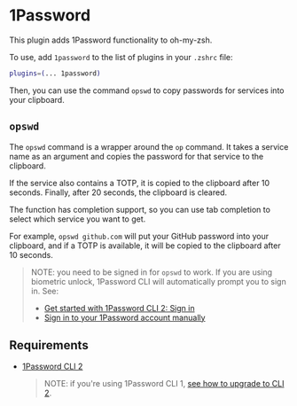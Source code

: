 # 1Password

This plugin adds 1Password functionality to oh-my-zsh.

To use, add `1password` to the list of plugins in your `.zshrc` file:

```zsh
plugins=(... 1password)
```

Then, you can use the command `opswd` to copy passwords for services into your
clipboard.

## `opswd`

The `opswd` command is a wrapper around the `op` command. It takes a service
name as an argument and copies the password for that service to the clipboard.

If the service also contains a TOTP, it is copied to the clipboard after 10 seconds.
Finally, after 20 seconds, the clipboard is cleared.

The function has completion support, so you can use tab completion to select
which service you want to get.

For example, `opswd github.com` will put your GitHub password into your clipboard, and if
a TOTP is available, it will be copied to the clipboard after 10 seconds.

> NOTE: you need to be signed in for `opswd` to work. If you are using biometric unlock, 
> 1Password CLI will automatically prompt you to sign in. See:
>
> - [Get started with 1Password CLI 2: Sign in](https://developer.1password.com/docs/cli/get-started#sign-in)
> - [Sign in to your 1Password account manually](https://developer.1password.com/docs/cli/sign-in-manually)

## Requirements

- [1Password CLI 2](https://developer.1password.com/docs/cli/get-started#install)

  > NOTE: if you're using 1Password CLI 1, [see how to upgrade to CLI 2](https://developer.1password.com/docs/cli/upgrade).

